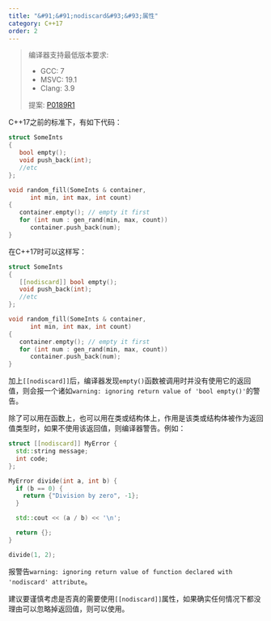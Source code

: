 ```yaml
---
title: "&#91;&#91;nodiscard&#93;&#93;属性"
category: C++17
order: 2
---
```


> 编译器支持最低版本要求:
> * GCC: 7
> * MSVC: 19.1
> * Clang: 3.9
> 
> 提案: [P0189R1](http://www.open-std.org/jtc1/sc22/wg21/docs/papers/2016/p0189r1.pdf)

C++17之前的标准下，有如下代码：

```c++
struct SomeInts
{
   bool empty();
   void push_back(int);
   //etc
};

void random_fill(SomeInts & container,
      int min, int max, int count)
{
   container.empty(); // empty it first
   for (int num : gen_rand(min, max, count))
      container.push_back(num);
}
```

在C++17时可以这样写：

```c++
struct SomeInts
{
   [[nodiscard]] bool empty();
   void push_back(int);
   //etc
};

void random_fill(SomeInts & container,
      int min, int max, int count)
{
   container.empty(); // empty it first
   for (int num : gen_rand(min, max, count))
      container.push_back(num);
}
```

加上`[[nodiscard]]`后，编译器发现`empty()`函数被调用时并没有使用它的返回值，则会报一个诸如`warning: ignoring return value of 'bool empty()'`的警告。

除了可以用在函数上，也可以用在类或结构体上，作用是该类或结构体被作为返回值类型时，如果不使用该返回值，则编译器警告。例如：

```c++
struct [[nodiscard]] MyError {
  std::string message;
  int code;
};

MyError divide(int a, int b) {
  if (b == 0) {
    return {"Division by zero", -1};
  }

  std::cout << (a / b) << '\n';

  return {};
}

divide(1, 2);
```

报警告`warning: ignoring return value of function declared with 'nodiscard' attribute`。

建议要谨慎考虑是否真的需要使用`[[nodiscard]]`属性，如果确实任何情况下都没理由可以忽略掉返回值，则可以使用。